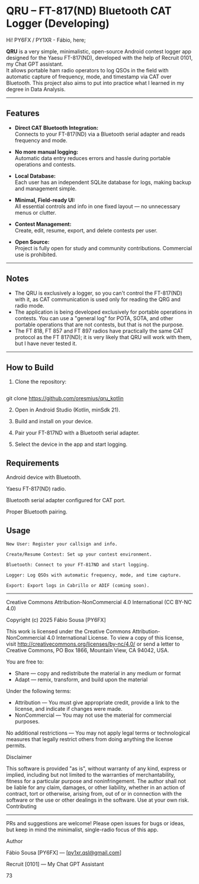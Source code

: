 # QRU – FT-817(ND) Bluetooth CAT Logger (Developing)

Hi! PY6FX / PY1XR - Fábio, here;

**QRU** is a very simple, minimalistic, open-source Android contest logger app designed for the Yaesu FT-817(ND), developed with the help of Recruit 0101, my Chat GPT assistant.  
It allows portable ham radio operators to log QSOs in the field with automatic capture of frequency, mode, and timestamp via CAT over Bluetooth.
This project also aims to put into practice what I learned in my degree in Data Analysis.

---

## Features

- **Direct CAT Bluetooth Integration:**  
  Connects to your FT-817(ND) via a Bluetooth serial adapter and reads frequency and mode.

- **No more manual logging:**  
  Automatic data entry reduces errors and hassle during portable operations and contests.

- **Local Database:**  
  Each user has an independent SQLite database for logs, making backup and management simple.

- **Minimal, Field-ready UI:**  
  All essential controls and info in one fixed layout — no unnecessary menus or clutter.

- **Contest Management:**  
  Create, edit, resume, export, and delete contests per user.

- **Open Source:**  
  Project is fully open for study and community contributions. Commercial use is prohibited.

---

## Notes

- The QRU is exclusively a logger, so you can't control the FT-817(ND) with it, as CAT communication is used only for reading the QRG and radio mode.
- The application is being developed exclusively for portable operations in contests. You can use a "general log" for POTA, SOTA, and other portable operations that are not contests, but that is not the purpose.
- The FT 818, FT 857 and FT 897 radios have practically the same CAT protocol as the FT 817(ND); it is very likely that QRU will work with them, but I have never tested it.

---

## How to Build

1. Clone the repository:
   ```bash
  git clone https://github.com/oresmius/qru_kotlin

2. Open in Android Studio (Kotlin, minSdk 21).

3. Build and install on your device.

4. Pair your FT-817ND with a Bluetooth serial adapter.

5. Select the device in the app and start logging.


## Requirements

  Android device with Bluetooth.

  Yaesu FT-817(ND) radio.

  Bluetooth serial adapter configured for CAT port.

  Proper Bluetooth pairing.

## Usage

    New User: Register your callsign and info.

    Create/Resume Contest: Set up your contest environment.

    Bluetooth: Connect to your FT-817ND and start logging.

    Logger: Log QSOs with automatic frequency, mode, and time capture.

    Export: Export logs in Cabrillo or ADIF (coming soon).

----------------------

Creative Commons Attribution-NonCommercial 4.0 International (CC BY-NC 4.0)

Copyright (c) 2025 Fábio Sousa [PY6FX]

This work is licensed under the Creative Commons Attribution-NonCommercial 4.0 International License.
To view a copy of this license, visit http://creativecommons.org/licenses/by-nc/4.0/
or send a letter to Creative Commons, PO Box 1866, Mountain View, CA 94042, USA.

You are free to:
- Share — copy and redistribute the material in any medium or format
- Adapt — remix, transform, and build upon the material

Under the following terms:
- Attribution — You must give appropriate credit, provide a link to the license, and indicate if changes were made.
- NonCommercial — You may not use the material for commercial purposes.

No additional restrictions — You may not apply legal terms or technological measures that legally restrict others from doing anything the license permits.

Disclaimer

This software is provided "as is", without warranty of any kind, express or implied, including but not limited to the warranties of merchantability, fitness for a particular purpose and noninfringement.
The author shall not be liable for any claim, damages, or other liability, whether in an action of contract, tort or otherwise, arising from, out of or in connection with the software or the use or other dealings in the software.
Use at your own risk.
Contributing

-----------------------

PRs and suggestions are welcome!
Please open issues for bugs or ideas, but keep in mind the minimalist, single-radio focus of this app.

Author

  Fábio Sousa [PY6FX] — [py1xr.qsl@gmail.com]

  Recruit [0101] — My Chat GPT Assistant

  73

